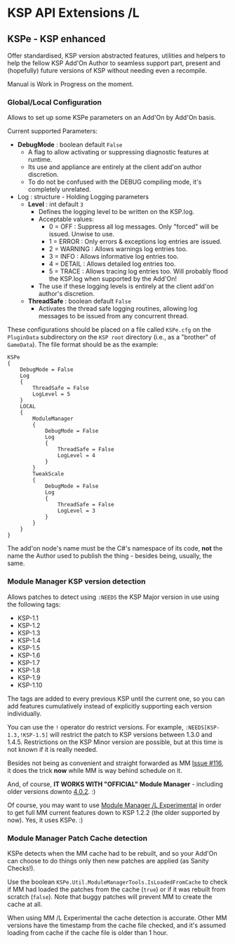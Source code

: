 # KSP API Extensions /L

## KSPe - KSP enhanced

Offer standardised, KSP version abstracted features, utilities and helpers to help the fellow KSP Add'On Author to seamless support part, present and (hopefully) future versions of KSP without needing even a recompile.

Manual is Work in Progress on the moment.

### Global/Local Configuration

Allows to set up some KSPe parameters on an Add'On by Add'On basis.

Current supported Parameters:

* **DebugMode** : boolean default `False`
	+ A flag to allow activating or suppressing diagnostic features at runtime. 
	+ Its use and appliance are entirely at the client add'on author discretion.
	+ To do not be confused with the DEBUG compiling mode, it's completely unrelated.
* Log : structure - Holding Logging parameters
	+ **Level** : int default `3`
		- Defines the logging level to be written on the KSP.log.
		- Acceptable values:
			- 0 = OFF : Suppress all log messages. Only "forced" will be issued. Unwise to use.
			- 1 = ERROR : Only errors & exceptions log entries are issued.
			- 2 = WARNING : Allows warnings log entries too.
			- 3 = INFO : Allows informative log entries too.
			- 4 = DETAIL : Allows detailed log entries too.
			- 5 = TRACE : Allows tracing log entries too. Will probably flood the KSP.log when supported by the Add'On!
		- The use if these logging levels is entirely at the client add'on author's discretion.
	+ **ThreadSafe** : boolean default `False`
		- Activates the thread safe logging routines, allowing log messages to be issued from any concurrent thread.

These configurations should be placed on a file called `KSPe.cfg` on the `PluginData` subdirectory on the `KSP root` directory (i.e., as a "brother" of `GameData`). The file format should be as the example:

```
KSPe
{
	DebugMode = False
	Log
	{
		ThreadSafe = False
		LogLevel = 5
	}
	LOCAL
	{
		ModuleManager
		{
			DebugMode = False
			Log
			{
				ThreadSafe = False
				LogLevel = 4
			}
		}
		TweakScale
		{
			DebugMode = False
			Log
			{
				ThreadSafe = False
				LogLevel = 3
			}
		}
	}
}
```
The add'on node's name must be the C#'s namespace of its code, **not** the name the Author used to publish the thing - besides being, usually, the same.


### Module Manager KSP version detection

Allows patches to detect using `:NEEDS` the KSP Major version in use using the following tags:

* KSP-1.1
* KSP-1.2
* KSP-1.3
* KSP-1.4
* KSP-1.5
* KSP-1.6
* KSP-1.7
* KSP-1.8
* KSP-1.9
* KSP-1.10

The tags are added to every previous KSP until the current one, so you can add features cumulatively instead of explicitly supporting each version individually.

You can use the `!` operator do restrict versions. For example, `:NEEDS[KSP-1.3,!KSP-1.5]` will restrict the patch to KSP versions between 1.3.0 and 1.4.5. Restrictions on the KSP Minor version are possible, but at this time is not known if it is really needed.

Besides not being as convenient and straight forwarded as MM [Issue #116](https://github.com/sarbian/ModuleManager/issues/116), it does the trick **now** while MM is way behind schedule on it.

And, of course, **IT WORKS WITH "OFFICIAL" Module Manager** - including older versions downto [4.0.2](https://github.com/net-lisias-ksp/ModuleManager/commit/c43268f5d4ece8ef2f5c5c55537cd12db081c6cf). :)

Of course, you may want to use [Module Manager /L Experimental](https://github.com/net-lisias-ksp/ModuleManager/releases) in order to get full MM current features down to KSP 1.2.2 (the older supported by now). Yes, it uses KSPe. :)

### Module Manager Patch Cache detection

KSPe detects when the MM cache had to be rebuilt, and so your Add'On can choose to do things only then new patches are applied (as Sanity Checks!).

Use the boolean `KSPe.Util.ModuleManagerTools.IsLoadedFromCache` to check if MM had loaded the patches from the cache (`true`) or if it was rebuilt from scratch (`false`). Note that buggy patches will prevent MM to create the cache at all.

When using MM /L Experimental the cache detection is accurate. Other MM versions have the timestamp from the cache file checked, and it's assumed loading from cache if the cache file is older than 1 hour.

